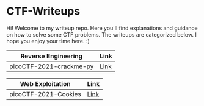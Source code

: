 # CTF-Writeups
Hi! Welcome to my writeup repo. Here you'll find explanations and guidance on how to solve some CTF problems. The writeups are categorized below. I hope you enjoy your time here. :)

Reverse Engineering     | Link
----------------------- | -----
picoCTF-2021-crackme-py | [Link](https://github.com/VictoriaGalvan/CTF-Writeups/blob/main/picoCTF-2021-crackme-py.md)




Web Exploitation        | Link
----------------------- | -----
picoCTF-2021-Cookies    | [Link](https://github.com/VictoriaGalvan/CTF-Writeups/blob/main/picoCTF-2021-Cookies.md)


